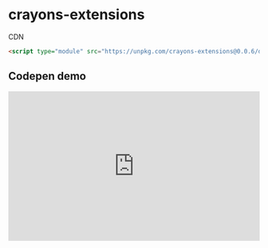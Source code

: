 # crayons-extensions

CDN

```html
<script type="module" src="https://unpkg.com/crayons-extensions@0.0.6/dist/crayons-extensions.min.js"></script>
```


## Codepen demo

<iframe height="300" style="width: 100%;" scrolling="no" title="crayons-extensions" src="https://codepen.io/rajasegar/embed/ZErOKNy?default-tab=html%2Cresult" frameborder="no" loading="lazy" allowtransparency="true" allowfullscreen="true">
  See the Pen <a href="https://codepen.io/rajasegar/pen/ZErOKNy">
  crayons-extensions</a> by Rajasegar (<a href="https://codepen.io/rajasegar">@rajasegar</a>)
  on <a href="https://codepen.io">CodePen</a>.
</iframe>


